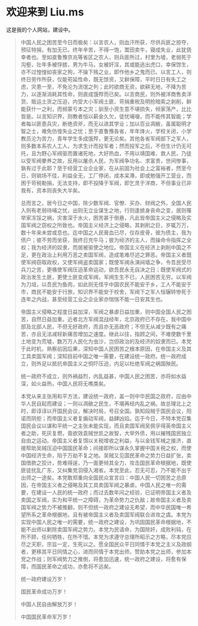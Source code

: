 # 欢迎来到 Liu.ms

这是我的个人网站，建设中。

> 中国人民之困苦至今日而极矣：以言农人，则血汗所获，尽供兵匪之掠夺，预征特捐，有加无已，终年辛苦，不得一饱，鬻田卖牛，寝成失业，此犹侥幸者也。至如直鲁豫京兆等省区之农人，则兵匪所过，村里为墟，老弱死于沟壑，壮年多被俘掳，男为牛马，女被奸淫，其或能逃出虎口，幸保馀生，亦不过惶惶如丧家之狗，不操下贱之业，即作他乡之鬼而已。以言工人，则终日劳作所获，仅能苟延性命，既无馀资，又鲜保障，平时日日有失工之虑，灾患一至，不免沦为流氓之列；此时欲商无资，欲耕无地，不降为苦力，以逐渐消耗其性命，则直成饿殍而已矣。以言商民，则外被洋商售卖洋货、贩运土货之压迫，内受大小军阀土匪、苛捐重税及明抢暗索之剥削，鲜能获什一之利，而频蒙亏本之灾；驯至小资生意不堪损失，倾家荡产，比比皆是。以言知识界，则教者恒以薪金久欠，徒忧哺啜，而不能传其智能；学者每以匪患兵灾，断绝资斧，而无以进其学业；加以百业凋敝，虽属聪明才智之士，难免彷徨失业之忧；至于直鲁豫各省，年年烽火，学校关闭，小学教员沦为苦力，青年学生多成饿殍，更无论矣。其他各省军阀部下之军人，则多数本系农人工人，为求生计而投军者；然而投军之后，不但生计仍无可托，且为野心军阀驱而置诸死地，大好热血，不用以靖国难、救人民，乃徒以受军阀豢养之故，反用以屠杀人民，为军阀争功名、求富贵，世间惨事，孰有过于此耶？至于经营工业企业家，在从前固为社会上之富裕者，然至今日，则销场不佳，利益全无，工厂停闭，成本呆滞，即或勉强开工营业，而困于苛税勒捐，无法支持，即不投降于军阀，即乞灵于洋商，不但事业已非我有，资本则丧失大半矣。
>
> 总而言之，居今日之中国，除少数军阀、官僚、买办、财阀之外，全国人民入则有老弱待哺之忧，出则无立业谋生之地，行则逢掳身丧命之变，居则罹举家冻馁之祸，灾害深于水火，困苦甚于倒悬，凡此皆帝国主义之侵略及实国军阀之窃权之所致也。帝国主义经济上之侵略，其剥削之巨，岁辄万万，数十年来未尝或息也。迄中国之人民膏血已尽，仅存皮骨，彼为债主，我为债户；彼不劳而坐获，我终日充牛马；彼为经济的主人，而操命令指挥之全权；我为经济的奴隶，而居被驱使之地位。帝国主义在经济上剥削中国之不足，更在政治上利用万恶之卖国军阀，造成笔难尽述之罪恶。帝国主义者既使军阀窃取政权，又使军阀盗卖国家；既使军阀永演阋墙之争，令吾民受尽兵刀之苦，更嗾使军阀压迫革命运动，欲吾民永无自决之日；既使军阀式的政治发生土匪，更使土匪变成军阀，军阀生生不已，人民困苦无穷。以军阀为刀俎，以吾民为鱼肉，如此则无怪乎中国农民不能安于乡，工人不能安于市，商民不能安于行旅，知识界不能安于校舍，军阀下之军人恒辗转惨死于连年之内战，甚至经营工业之企业家亦惴惴不能一日安其生也。
>
> 帝国主义侵略之程度日益加深，军阀之暴虐日益加重，则中国全国人民之困苦，自然日益加重。近者北方军阀混战经年，北京政府已不存在，我中国中部及北部人民，不但无好政府，而且亦无恶政府；不但无从减少既有之痛苦，亦且无法减轻新痛苦增加之速度。继此以往，指顾之间，不难使数千里土地变为荒墟，数万万人民化为虫沙，岂但政治的及经济的奴隶而已。本党于此时机，熟察前因后果，深知中国人民困苦之根本原因，在帝国主义及其工具卖国军阀；深知目前中国之唯一需要，在建设统一政府。统一政府成立，则外足以抵抗帝国主义之恫吓压迫，内足以杜绝军阀之祸国殃民。
>
> 统一政府不成立，则外祸益烈，内乱益甚，中国人民之困苦，亦将如水益深，如火益热，中国人民将无噍类矣。
>
> 本党从来主张用和平方法，建设统一政府，盖一则中华民国之政府，应由中华人民自起而建设；一则以凋敝之民生，不堪再经内乱之祸。故总理北上之时，即谆谆以开国民会议，解决时局，号召全国。孰知段贼于国民会议，阳诺而阴拒；而帝国主义者复煽动军阀，益肆凶焰。迄于今日，不特本党召集国民会议以谋和平统一之主张未能实现，而且卖国军阀吴佩孚得英帝国主义者之助，死灰复燃，竟欲效袁贼世凯之故智，大举外债，用以摧残国民独立自由之运动。帝国主义者复饵以关税增收之利益，与以金钱军械之接济，直接帮助吴贼压迫中国国民革命；间接即所以谋永久掌握中国关税之权，而使中国经济生命，陷于万劫不复之地。吴贼又见国民革命之势力日益扩张，卖国借款之狡计，势难得逞，乃一面更倾其全力，攻击国民革命根据地，既使匪徒扰乱广东，又纠集党羽侵入湘省。本党至此，忍无可忍，乃不能不出于出师之一途矣。本党敢郑重向全国民众宣言曰：中国人民一切困苦之总原因，在帝国主义者之侵略及其工具卖国军阀之暴虐。中国人民之唯一的需要，在建设一人民的统一政府；而过去数年间之经验，已证明帝国主义者及卖国之军阀，实为和平统一之障碍，为革命势力之仇敌；故帝国主义者及卖国军阀之势力不被推翻，则不但统一政府之建设无希望，而中华民国唯一希望所系之革命根据地，且有被帝国主义者及卖国军阀联合进攻之虞。本党为实现中国人民之唯一的需要，统一政府之建设，为巩固国民革命根据地，不能不出师以剿除卖国军阀之势力。本党为民请命，为国除奸，成败利钝，在所不顾，任何牺牲，在所不惜。本党为求遵守总理所昭示之方略，尽本党应尽之天职，宗旨一定，生死以之。愿全国民众平日同情于本党之主义及政纲者，更移其平日同情之心，进而同情于本党出师，赞助本党之出师，参加本党之作战；则军阀势力之推倒，将愈加迅速，统一政府之建设，将愈有保障，而国民革命之成功，亦愈将不远矣。
>
> 统一政府建设万岁！
>
> 国民革命成功万岁！
>
> 中国人民自由解放万岁！
>
> 中国国民革命军万岁！
